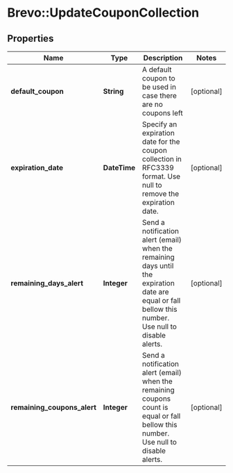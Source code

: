 # Brevo::UpdateCouponCollection

## Properties
Name | Type | Description | Notes
------------ | ------------- | ------------- | -------------
**default_coupon** | **String** | A default coupon to be used in case there are no coupons left | [optional] 
**expiration_date** | **DateTime** | Specify an expiration date for the coupon collection in RFC3339 format. Use null to remove the expiration date. | [optional] 
**remaining_days_alert** | **Integer** | Send a notification alert (email) when the remaining days until the expiration date are equal or fall bellow this number. Use null to disable alerts. | [optional] 
**remaining_coupons_alert** | **Integer** | Send a notification alert (email) when the remaining coupons count is equal or fall bellow this number. Use null to disable alerts. | [optional] 


